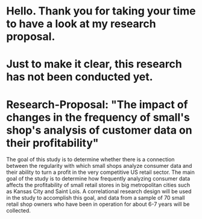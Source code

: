 # Hello. Thank you for taking your time to have a look at my research proposal. 
# Just to make it clear, this research has not been conducted yet. 
# Research-Proposal: "The impact of changes in the frequency of small's shop's analysis of customer data on their profitability"
The goal of this study is to determine whether there is a connection between the regularity with which small shops analyze consumer data and their ability to turn a profit in the very competitive US retail sector. 
The main goal of the study is to determine how frequently analyzing consumer data affects the profitability of small retail stores in big metropolitan cities such as Kansas City and Saint Lois. 
A correlational research design will be used in the study to accomplish this goal, and data from a sample of 70 small retail shop owners who have been in operation for about 6-7 years will be collected.

 
